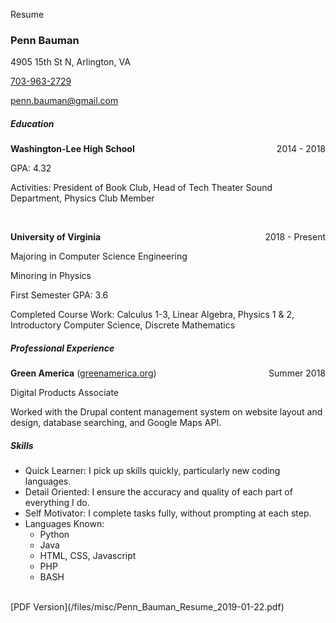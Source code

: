 Resume








### Penn Bauman
4905 15th St N, Arlington, VA

[703-963-2729](tel:703-963-2729) 

[penn.bauman@gmail.com](mailto:penn.bauman@gmail.com)

##### Education
**Washington-Lee High School**
<span style="float:right">2014 - 2018</span>

GPA: 4.32 

Activities: President of Book Club, Head of Tech Theater Sound Department, Physics Club Member 

<br/>

**University of Virginia**
<span style="float:right">2018 - Present</span>

Majoring in Computer Science Engineering

Minoring in Physics 

First Semester GPA: 3.6 

Completed Course Work: Calculus 1-3, Linear Algebra, Physics 1 & 2, Introductory Computer Science, Discrete Mathematics 


##### Professional Experience
**Green America** ([greenamerica.org](http://greenamerica.org))
<span style="float:right">Summer 2018</span>

Digital Products Associate 

Worked with the Drupal content management system on website layout and design, database searching, and Google Maps API. 


##### Skills
* Quick Learner: I pick up skills quickly, particularly new coding languages. 
* Detail Oriented: I ensure the accuracy and quality of each part of everything I do. 
* Self Motivator: I complete tasks fully, without prompting at each step. 
* Languages Known:
    * Python
    * Java
    * HTML, CSS, Javascript
    * PHP
    * BASH

<br/>
[PDF Version](/files/misc/Penn_Bauman_Resume_2019-01-22.pdf)
